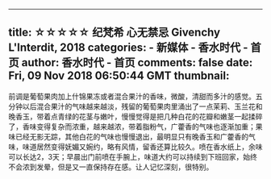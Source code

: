 
---
title: ☆☆☆☆☆ 纪梵希 心无禁忌 Givenchy L'Interdit, 2018
categories: 
    - 新媒体
    - 香水时代 - 首页
author: 香水时代 - 首页
comments: false
date: Fri, 09 Nov 2018 06:50:44 GMT
thumbnail: 
---

<div>   
前调是葡萄果肉加上什锦果冻或者混合果汁的香味，微酸，清甜而多汁的感觉。五分钟以后混合果汁的气味越来越淡，残留的葡萄果肉里涌出了一点茉莉、玉兰花和晚香玉，带着点青绿的花茎与嫩叶，慢慢觉得是把几种白花的花瓣和嫩茎一起揉碎了，香味变得复杂而浓重，越来越浓，带着脂粉气，广藿香的气味也逐渐加重；果味已经无影无踪，其他白花的气味也慢慢退出，最明显只有晚香玉和广藿香的气味，味道居然变得妩媚又婉约，略有风情，留香还算比较久。喷在香水纸上，余味可以长达2，3天；早晨出门前喷在手腕上，味道大约可以持续到下班回家，始终不会浓到发晕，但是又一直保持存在感。让人记忆深刻，很特别。  
</div>
            